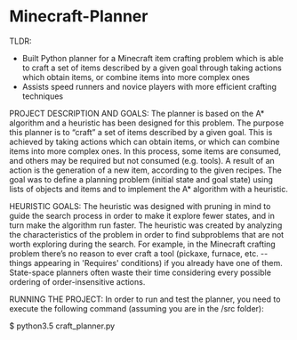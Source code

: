 # Minecraft-Planner

TLDR:
- Built Python planner for a Minecraft item crafting problem which is able to craft a set of items described by a given goal through taking actions which obtain items, or      combine items into more complex ones
- Assists speed runners and novice players with more efficient crafting techniques

PROJECT DESCRIPTION AND GOALS: 
The planner is based on the A* algorithm and a heuristic has been designed for this problem. The purpose this planner is to “craft” a set of items described by a given goal. This is achieved by taking actions which can obtain items, or which can combine items into more complex ones. In this process, some items are consumed, and others may be required but not consumed (e.g. tools). A result of an action is the generation of a new item, according to the given recipes. The goal was to define a planning problem (initial state and goal state) using lists of objects and items and to implement the A* algorithm with a heuristic.

HEURISTIC GOALS: 
The heuristic was designed with pruning in mind to guide the search process in order to make it explore fewer states, and in turn make the algorithm run faster. The heuristic was created by analyzing the characteristics of the problem in order to find subproblems that are not worth exploring during the search. For example, in the Minecraft crafting problem there’s no reason to ever craft a tool (pickaxe, furnace, etc. -- things appearing in 'Requires' conditions) if you already have one of them. State-space planners often waste their time considering every possible ordering of order-insensitive actions.

RUNNING THE PROJECT:
In order to run and test the planner, you need to execute the following command (assuming you are in the /src folder):

$ python3.5 craft_planner.py
